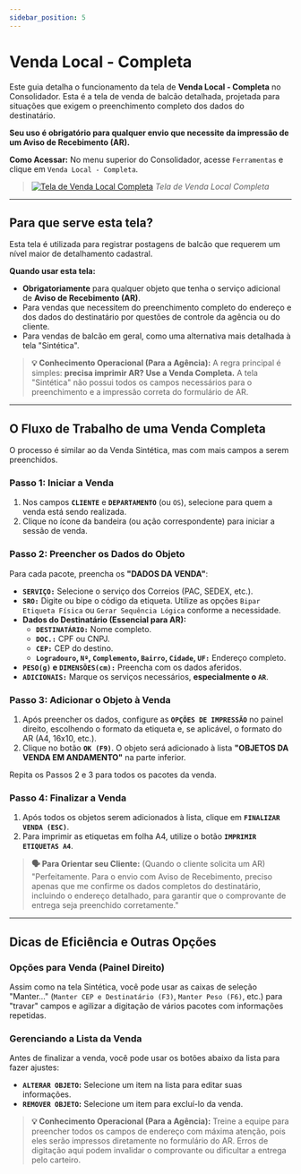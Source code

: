 ```yaml
---
sidebar_position: 5
---
```


# Venda Local - Completa

Este guia detalha o funcionamento da tela de **Venda Local - Completa** no Consolidador. Esta é a tela de venda de balcão detalhada, projetada para situações que exigem o preenchimento completo dos dados do destinatário.

**Seu uso é obrigatório para qualquer envio que necessite da impressão de um Aviso de Recebimento (AR).**

**Como Acessar:** No menu superior do Consolidador, acesse `Ferramentas` e clique em `Venda Local - Completa`.

> [![Tela de Venda Local Completa](/img/ferramentas/venda-local-completa.png)](/img/ferramentas/venda-local-completa.png)
> *Tela de Venda Local Completa*

---

## Para que serve esta tela?

Esta tela é utilizada para registrar postagens de balcão que requerem um nível maior de detalhamento cadastral.

**Quando usar esta tela:**
* **Obrigatoriamente** para qualquer objeto que tenha o serviço adicional de **Aviso de Recebimento (AR)**.
* Para vendas que necessitem do preenchimento completo do endereço e dos dados do destinatário por questões de controle da agência ou do cliente.
* Para vendas de balcão em geral, como uma alternativa mais detalhada à tela "Sintética".

> **💡 Conhecimento Operacional (Para a Agência):** A regra principal é simples: **precisa imprimir AR? Use a Venda Completa.** A tela "Sintética" não possui todos os campos necessários para o preenchimento e a impressão correta do formulário de AR.

---

## O Fluxo de Trabalho de uma Venda Completa

O processo é similar ao da Venda Sintética, mas com mais campos a serem preenchidos.

### Passo 1: Iniciar a Venda
1.  Nos campos **`CLIENTE`** e **`DEPARTAMENTO`** (ou `OS`), selecione para quem a venda está sendo realizada.
2.  Clique no ícone da bandeira (ou ação correspondente) para iniciar a sessão de venda.

### Passo 2: Preencher os Dados do Objeto
Para cada pacote, preencha os **"DADOS DA VENDA"**:

* **`SERVIÇO:`** Selecione o serviço dos Correios (PAC, SEDEX, etc.).
* **`SRO:`** Digite ou bipe o código da etiqueta. Utilize as opções `Bipar Etiqueta Física` ou `Gerar Sequência Lógica` conforme a necessidade.
* **Dados do Destinatário (Essencial para AR):**
    * **`DESTINATÁRIO:`** Nome completo.
    * **`DOC.:`** CPF ou CNPJ.
    * **`CEP:`** CEP do destino.
    * **`Logradouro`, `Nº`, `Complemento`, `Bairro`, `Cidade`, `UF:`** Endereço completo.
* **`PESO(g)` e `DIMENSÕES(cm):`** Preencha com os dados aferidos.
* **`ADICIONAIS:`** Marque os serviços necessários, **especialmente o `AR`**.

### Passo 3: Adicionar o Objeto à Venda
1.  Após preencher os dados, configure as **`OPÇÕES DE IMPRESSÃO`** no painel direito, escolhendo o formato da etiqueta e, se aplicável, o formato do AR (A4, 16x10, etc.).
2.  Clique no botão **`OK (F9)`**. O objeto será adicionado à lista **"OBJETOS DA VENDA EM ANDAMENTO"** na parte inferior.

Repita os Passos 2 e 3 para todos os pacotes da venda.

### Passo 4: Finalizar a Venda
1.  Após todos os objetos serem adicionados à lista, clique em **`FINALIZAR VENDA (ESC)`**.
2.  Para imprimir as etiquetas em folha A4, utilize o botão **`IMPRIMIR ETIQUETAS A4`**.

> **🗣️ Para Orientar seu Cliente:** (Quando o cliente solicita um AR) "Perfeitamente. Para o envio com Aviso de Recebimento, preciso apenas que me confirme os dados completos do destinatário, incluindo o endereço detalhado, para garantir que o comprovante de entrega seja preenchido corretamente."

---

## Dicas de Eficiência e Outras Opções

### Opções para Venda (Painel Direito)
Assim como na tela Sintética, você pode usar as caixas de seleção "Manter..." (`Manter CEP e Destinatário (F3)`, `Manter Peso (F6)`, etc.) para "travar" campos e agilizar a digitação de vários pacotes com informações repetidas.

### Gerenciando a Lista da Venda
Antes de finalizar a venda, você pode usar os botões abaixo da lista para fazer ajustes:
* **`ALTERAR OBJETO`:** Selecione um item na lista para editar suas informações.
* **`REMOVER OBJETO`:** Selecione um item para excluí-lo da venda.

> **💡 Conhecimento Operacional (Para a Agência):** Treine a equipe para preencher todos os campos de endereço com máxima atenção, pois eles serão impressos diretamente no formulário do AR. Erros de digitação aqui podem invalidar o comprovante ou dificultar a entrega pelo carteiro.